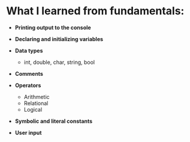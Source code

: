 # What I learned from fundamentals:

- **Printing output to the console**

- **Declaring and initializing variables**

- **Data types**
    - int, double, char, string, bool

- **Comments**

- **Operators**
    - Arithmetic
    - Relational
    - Logical

- **Symbolic and literal constants**

- **User input**